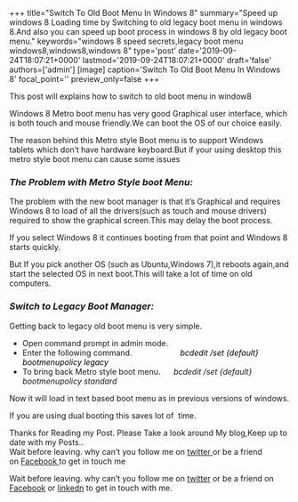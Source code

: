 +++
title="Switch To Old Boot Menu In Windows 8"
summary="Speed up windows 8 Loading time by Switching to old legacy boot menu in windows 8.And also you can speed up boot process in windows 8 by old legacy boot menu."
keywords="windows 8 speed secrets,legacy boot menu windows8,windows8,windows 8"
type='post'
date='2019-09-24T18:07:21+0000'
lastmod='2019-09-24T18:07:21+0000'
draft='false'
authors=['admin']
[image]
caption='Switch To Old Boot Menu In Windows 8'
focal_point=''
preview_only=false
+++

This post will explains how to switch to old boot menu in window8

Windows 8 Metro boot menu has very good Graphical user interface, which is both touch and mouse friendly.We can boot the OS of our choice easily.

The reason behind this Metro style Boot menu is to support Windows tablets which don’t have hardware keyboard.But if your using desktop this metro style boot menu can cause some issues

### <em>The Problem with Metro Style boot Menu:</em>

The problem with the new boot manager is that it’s Graphical and requires Windows 8 to load of all the drivers(such as touch and mouse drivers) required to show the graphical screen.This may delay the boot process.

If you select Windows 8 it continues booting from that point and Windows 8 starts quickly.

But If you pick another OS (such as Ubuntu,Windows 7),it reboots again,and start the selected OS in next boot.This will take a lot of time on old computers.

### <em>Switch to Legacy Boot Manager:</em>

Getting back to legacy old boot menu is very simple.

<ul><li>Open command prompt in admin mode.</li><li>Enter the following command.&nbsp; &nbsp; &nbsp; &nbsp; &nbsp; &nbsp; &nbsp; &nbsp; &nbsp; &nbsp; &nbsp;&nbsp;<span style="color: #000000;"><em>bcdedit /set {default} bootmenupolicy legacy</em></span></li><li>To bring back Metro style boot menu. &nbsp; &nbsp; &nbsp;<em>bcdedit /set {default} bootmenupolicy standard</em></li></ul>

Now it will load in text based boot menu as in previous versions of windows.

If you are using dual booting this saves lot of &nbsp;time.

Thanks for Reading my Post.&nbsp;Please Take a look around My blog,Keep up to date with my Posts..<br>
Wait before leaving.&nbsp;why can’t you follow me on&nbsp;<a title="ArunkumarGudelli Twitter" href="http://twitter.com/arunGudelli" target="_blank">twitter&nbsp;</a>or be a friend on&nbsp;<a title="Arunkumar Gudelli Facebook" href="http://www.facebook.com/arungudelli" target="_blank">Facebook&nbsp;</a>to get in touch me

Wait before leaving.
why can’t you follow me on <a href="https://twitter.com/arungudelli" target="_blank" rel="noopener">twitter</a> or be a friend on <a href="https://www.facebook.com/gudelliArun" target="_blank" rel="noopener">Facebook</a> or  <a href="https://www.linkedin.com/in/arungudelli/" target="_blank" rel="noopener">linkedn</a> to get in touch with me.









